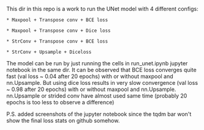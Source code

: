 This dir in this repo is a work to run the UNet model with 4 different configs:

    * Maxpool + Transpose conv + BCE loss

    * Maxpool + Transpose conv + Dice loss

    * StrConv + Transpose conv + BCE loss

    * StrConv + Upsample + Diceloss

The model can be run by just running the cells in run_unet.ipynb jupyter notebook in the same dir. It can be observed that BCE loss converges quite fast (val loss ~ 0.04 after 20 epochs) with or without maxpool and nn.Upsample. But using dice loss results in very slow convergence (val loss ~ 0.98 after 20 epochs) with or without maxpool and nn.Upsample. nn.Upsample or strided conv have almost used same time (probably 20 epochs is too less to observe a difference)

P.S. added screenshots of the jupyter notebook since the tqdm bar won't show the final loss stats on github somehow.
